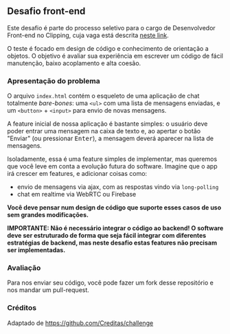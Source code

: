 ## Desafio front-end

Este desafio é parte do processo seletivo para o cargo de Desenvolvedor Front-end no Clipping, cuja vaga está descrita [neste link](http://ajuda.clippingcacd.com.br/vagas/oportunidade-para-desenvolvedor-no-clipping).

O teste é focado em design de código e conhecimento de orientação a objetos. O objetivo é avaliar sua experiência em escrever um código de fácil manutenção, baixo acoplamento e alta coesão.


### Apresentação do problema

O arquivo `index.html` contém o esqueleto de uma aplicação de chat totalmente *bare-bones*: uma `<ul>` com uma lista de mensagens enviadas, e um `<button>` + `<input>` para envio de novas mensagens.

A feature inicial de nossa aplicação é bastante simples: o usuário deve poder 
entrar uma mensagem na caixa de texto e, ao apertar o botão "Enviar" (ou 
pressionar <kbd>Enter</kbd>), a mensagem deverá aparecer na lista de mensagens.

Isoladamente, essa é uma feature simples de implementar, mas queremos que você 
leve em conta a evolução futura do software. Imagine que o app irá crescer em 
features, e adicionar coisas como:
* envio de mensagens via ajax, com as respostas vindo via `long-polling`
* chat em realtime via WebRTC ou Firebase

**Você deve pensar num design de código que suporte esses casos de uso sem grandes modificações.**

**IMPORTANTE: Não é necessário integrar o código ao backend! O software deve ser estruturado de forma que seja fácil integrar com diferentes estratégias de backend, mas neste desafio estas features não precisam ser implementadas.**

### Avaliação

Para nos enviar seu código, você pode fazer um fork desse repositório e nos mandar um pull-request.

### Créditos
Adaptado de https://github.com/Creditas/challenge
